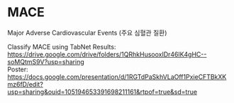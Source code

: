 # MACE
Major Adverse Cardiovascular Events (주요 심혈관 질환)

Classify MACE using TabNet
Results: https://drive.google.com/drive/folders/1QRhkHusooxIDr46lK4gHC--soMQtmS9V?usp=sharing       
Poster: https://docs.google.com/presentation/d/1RGTdPaSkhVLaOff1PxieCFTBkXKmz6fD/edit?usp=sharing&ouid=105194653391698211161&rtpof=true&sd=true
